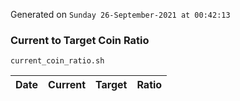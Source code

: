 Generated on `Sunday 26-September-2021 at 00:42:13`

### Current to Target Coin Ratio
`current_coin_ratio.sh`

Date|Current|Target|Ratio
---|---|---|---
